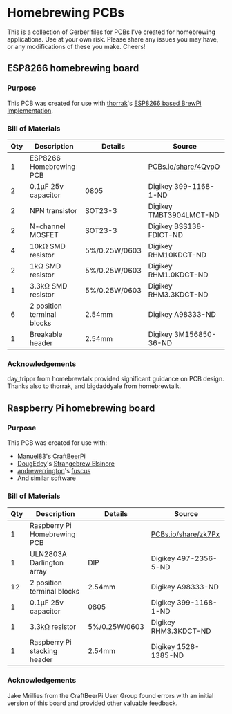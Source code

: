 # Homebrewing PCBs
This is a collection of Gerber files for PCBs I've created for homebrewing applications. Use at your own risk. Please share any issues you may have, or any modifications of these you make. Cheers!

## ESP8266 homebrewing board
### Purpose
This PCB was created for use with [thorrak](https://github.com/thorrak/)'s [ESP8266 based BrewPi Implementation](https://github.com/thorrak/brewpi-esp8266).

### Bill of Materials
|Qty|Description|Details|Source|
|---|------------------------|--------------|--------------|
|1  |ESP8266 Homebrewing PCB|  |[PCBs.io/share/4QvpO](https://PCBs.io/share/4QvpO)|
|2  |0.1μF 25v capacitor|0805|Digikey 399-1168-1-ND|
|2  |NPN transistor|SOT23-3|Digikey TMBT3904LMCT-ND|
|2  |N-channel MOSFET|SOT23-3|Digikey BSS138-FDICT-ND|
|4  |10kΩ SMD resistor   |5%/0.25W/0603|Digikey RHM10KDCT-ND|
|2  |1kΩ SMD resistor   |5%/0.25W/0603|Digikey RHM1.0KDCT-ND|
|1  |3.3kΩ SMD resistor   |5%/0.25W/0603|Digikey RHM3.3KDCT-ND|
|6  |2 position terminal blocks |2.54mm|Digikey A98333-ND|
|1  |Breakable header|2.54mm|Digikey 3M156850-36-ND|

### Acknowledgements
day_trippr from homebrewtalk provided significant guidance on PCB design. Thanks also to thorrak, and bigdaddyale from homebrewtalk.

## Raspberry Pi homebrewing board
### Purpose
This PCB was created for use with:
* [Manuel83](https://github.com/Manuel83)'s [CraftBeerPi](https://github.com/Manuel83/craftbeerpi3)
* [DougEdey](https://github.com/DougEdey/)'s [Strangebrew Elsinore](https://github.com/DougEdey/SB_Elsinore_Server)
* [andrewerrington](https://github.com/andrewerrington)'s [fuscus](https://github.com/andrewerrington/fuscus)
* And similar software

### Bill of Materials
|Qty|Description|Details|Source|
|---|------------------------|--------------|--------------|
|1  |Raspberry Pi Homebrewing PCB|   |[PCBs.io/share/zk7Px](https://PCBs.io/share/zk7Px)|
|1  |ULN2803A Darlington array|DIP|Digikey 497-2356-5-ND|
|12 |2 position terminal blocks |2.54mm|Digikey A98333-ND|
|1  |0.1μF 25v capacitor|0805|Digikey 399-1168-1-ND|
|1  |3.3kΩ resistor |5%/0.25W/0603|Digikey RHM3.3KDCT-ND|
|1  |Raspberry Pi stacking header |2.54mm|Digikey 1528-1385-ND|

### Acknowledgements
Jake Mrillies from the CraftBeerPi User Group found errors with an initial version of this board and provided other valuable feedback.
